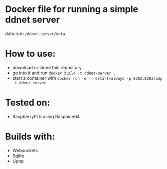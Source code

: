 # Docker file for running a simple ddnet server
data is in `/ddnet-server/data`

# How to use:
- download or clone this repository
- go into it and run `docker build -t ddnet-server .`
- start a container with `docker run -d --restart=always -p 8303:8303/udp -t ddnet-server`

# Tested on:
- RaspberryPi 5 using Raspbian64

# Builds with:
- Websockets
- Sqlite
- Upnp
